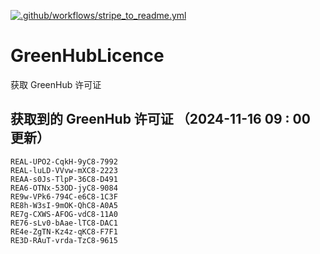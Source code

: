 [![.github/workflows/stripe_to_readme.yml](https://github.com/zjx-kimi/GreenHubLicence/actions/workflows/stripe_to_readme.yml/badge.svg)](https://github.com/zjx-kimi/GreenHubLicence/actions/workflows/stripe_to_readme.yml)
# GreenHubLicence
获取 GreenHub 许可证
## 获取到的 GreenHub 许可证 （2024-11-16 09 : 00 更新）
```
REAL-UPO2-CqkH-9yC8-7992
REAL-luLD-VVvw-mXC8-2223
REAA-s0Js-TlpP-36C8-D491
REA6-OTNx-53OD-jyC8-9084
RE9w-VPk6-794C-e6C8-1C3F
RE8h-W3sI-9mOK-QhC8-A0A5
RE7g-CXWS-AFOG-vdC8-11A0
RE76-sLv0-bAae-lTC8-DAC1
RE4e-ZgTN-Kz4z-qKC8-F7F1
RE3D-RAuT-vrda-TzC8-9615
```
